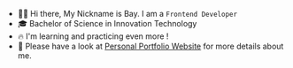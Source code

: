* 🧑🏻  Hi there, My Nickname is Bay. I am a `Frontend Developer`
* 🎓  Bachelor of Science in Innovation Technology
* 🔥  I'm learning and practicing even more !
* 📄  Please have a look at [Personal Portfolio Website](https://nattagrit-portfolio.netlify.app/) for more details about me.





